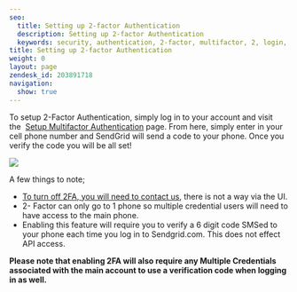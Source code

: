 ```yaml
---
seo:
  title: Setting up 2-factor Authentication
  description: Setting up 2-factor Authentication
  keywords: security, authentication, 2-factor, multifactor, 2, login, 2fa, two, factor, auth
title: Setting up 2-factor Authentication
weight: 0
layout: page
zendesk_id: 203891718
navigation:
  show: true
---
```


To setup 2-Factor Authentication, simply log in to your account and visit the&nbsp; [Setup Multifactor Authentication](https://sendgrid.com/multifactor/configure) page. From here, simply enter in your cell phone number and SendGrid will send a code to your phone. Once you verify the code you will be all set!&nbsp;

![]({{root_url}}/images/2famaco.png)

A few things to note;

- [To turn off 2FA, you will need to contact us,](/hc/en-us/articles/204232503-How-can-I-turn-off-2-factor-authentication-)&nbsp;there is not a way via the UI.
- 2- Factor can only go to 1 phone so multiple&nbsp;credential&nbsp;users will need to have access to the main phone.&nbsp;
- Enabling this feature will require you to verify a 6 digit code SMSed to your phone each time you log in to Sendgrid.com.&nbsp;This&nbsp;does not effect API&nbsp;access.

**Please note that enabling 2FA will also require any Multiple Credentials associated with the main account to use a&nbsp;verification code when logging in as well.&nbsp;**
